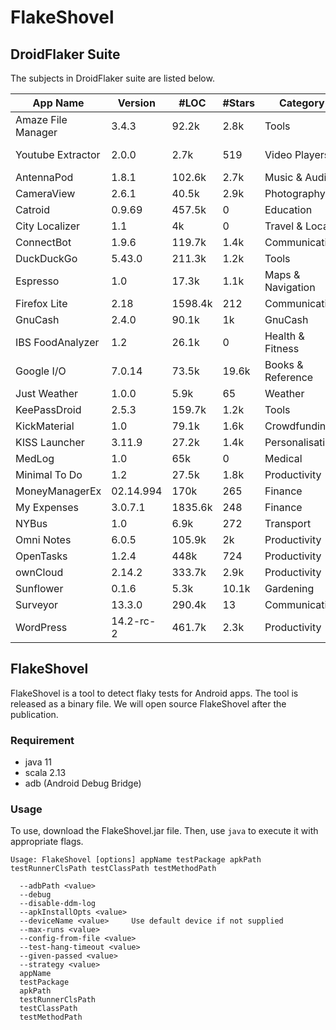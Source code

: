 # FlakeShovel

## DroidFlaker Suite

The subjects in DroidFlaker suite are listed below.

| App Name | Version | \#LOC | \#Stars  | Category|Github website|
|--|--|--|--|--|--|
| Amaze File Manager | 3.4.3 | 92.2k | 2.8k | Tools|https://github.com/TeamAmaze/AmazeFileManager|
| Youtube Extractor | 2.0.0 | 2.7k | 519 | Video Players|https://github.com/HaarigerHarald/android-youtubeExtractor|
| AntennaPod | 1.8.1 | 102.6k | 2.7k | Music \& Audio|https://github.com/AntennaPod/AntennaPod/tree/aca6e3|
| CameraView | 2.6.1 | 40.5k | 2.9k | Photography|https://github.com/google/cameraview|
| Catroid | 0.9.69 | 457.5k | 0 | Education|https://github.com/souravmunjal/clonecat|
| City Localizer | 1.1 | 4k | 0 | Travel \& Local|https://github.com/lszymans/CityLocalizer|
| ConnectBot | 1.9.6 | 119.7k | 1.4k | Communication|https://github.com/connectbot/connectbot|
| DuckDuckGo | 5.43.0 | 211.3k | 1.2k | Tools|https://github.com/duckduckgo/Android|
| Espresso | 1.0 | 17.3k | 1.1k | Maps \& Navigation|https://github.com/TonnyL/Espresso|
| Firefox Lite | 2.18 | 1598.4k | 212 | Communication|https://github.com/mozilla-tw/FirefoxLite.git|
| GnuCash | 2.4.0 | 90.1k | 1k | GnuCash|https://github.com/codinguser/gnucash-android|
| IBS FoodAnalyzer | 1.2 | 26.1k | 0 | Health \& Fitness|https://github.com/lundjohan/IBSFoodAnalyzer|
| Google I/O | 7.0.14 | 73.5k | 19.6k | Books \& Reference|https://github.com/google/iosched|
| Just Weather | 1.0.0 | 5.9k | 65 | Weather|https://github.com/kidinov/Just-Weather|
| KeePassDroid | 2.5.3 | 159.7k | 1.2k | Tools|https://github.com/bpellin/keepassdroid|
| KickMaterial | 1.0 | 79.1k | 1.6k | Crowdfunding|https://github.com/byoutline/kickmaterial|
| KISS Launcher | 3.11.9 | 27.2k | 1.4k | Personalisation|https://github.com/Neamar/KISS|
| MedLog | 1.0 | 65k | 0 | Medical|https://github.com/CMPUT301F18T17/MedLog|
| Minimal To Do | 1.2 | 27.5k | 1.8k | Productivity|https://github.com/avjinder/Minimal-Todo|
| MoneyManagerEx | 02.14.994 | 170k | 265 | Finance|https://github.com/moneymanagerex/moneymanagerex|
| My Expenses | 3.0.7.1 | 1835.6k | 248 | Finance|https://github.com/mtotschnig/MyExpenses|
| NYBus | 1.0 | 6.9k | 272 | Transport|https://github.com/MindorksOpenSource/NYBus|
| Omni Notes | 6.0.5 | 105.9k | 2k | Productivity|https://github.com/federicoiosue/Omni-Notes|
| OpenTasks | 1.2.4 | 448k | 724 | Productivity|https://github.com/dmfs/opentasks|
| ownCloud | 2.14.2 | 333.7k | 2.9k | Productivity|https://github.com/owncloud/android.git|
| Sunflower | 0.1.6 | 5.3k | 10.1k | Gardening|https://github.com/android/sunflower|
| Surveyor | 13.3.0 | 290.4k | 13 | Communication|https://github.com/rapidpro/surveyor|
| WordPress | 14.2-rc-2 | 461.7k | 2.3k | Productivity|https://github.com/wordpress-mobile/WordPress-Android|

## FlakeShovel

FlakeShovel is a tool to detect flaky tests for Android apps. The tool is released as a binary file. We will open source FlakeShovel after the publication.

### Requirement
- java 11
- scala 2.13
- adb (Android Debug Bridge)

### Usage

To use, download the FlakeShovel.jar file. Then, use `java` to execute it with appropriate flags.

```
Usage: FlakeShovel [options] appName testPackage apkPath testRunnerClsPath testClassPath testMethodPath

  --adbPath <value>
  --debug
  --disable-ddm-log
  --apkInstallOpts <value>
  --deviceName <value>     Use default device if not supplied
  --max-runs <value>
  --config-from-file <value>
  --test-hang-timeout <value>
  --given-passed <value>
  --strategy <value>
  appName
  testPackage
  apkPath
  testRunnerClsPath
  testClassPath
  testMethodPath
```
